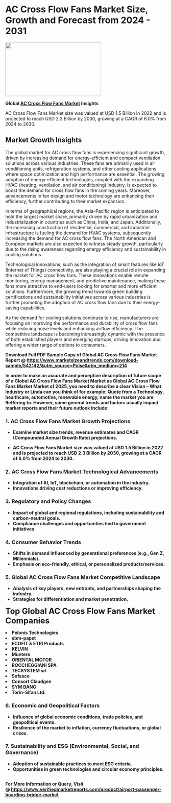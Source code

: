 <H1>AC Cross Flow Fans Market Size, Growth and Forecast from 2024 - 2031</H1><img class="aligncenter size-medium wp-image-584254" src="https://thirdeyenews.in/wp-content/uploads/2024/09/Global-Market-Research-300x168.jpeg" alt="" width="300" height="168" /><p><strong>Global&nbsp;<a href="https://www.marketsizeandtrends.com/download-sample/542142/&amp;utm_source=Pulse&amp;utm_medium=214">AC Cross Flow Fans Market</a> Insights</strong></p><p>AC Cross Flow Fans Market size was valued at USD 1.5 Billion in 2022 and is projected to reach USD 2.3 Billion by 2030, growing at a CAGR of 6.0% from 2024 to 2030.</p><p><h2>Market Growth Insights</h2> <p>The global market for AC cross flow fans is experiencing significant growth, driven by increasing demand for energy-efficient and compact ventilation solutions across various industries. These fans are primarily used in air conditioning units, refrigeration systems, and other cooling applications where space optimization and high performance are essential. The growing adoption of energy-efficient technologies, coupled with the expanding HVAC (heating, ventilation, and air conditioning) industry, is expected to boost the demand for cross flow fans in the coming years. Moreover, advancements in fan design and motor technology are enhancing their efficiency, further contributing to their market expansion.</p> <p><strong></strong></p> <p>In terms of geographical regions, the Asia-Pacific region is anticipated to hold the largest market share, primarily driven by rapid urbanization and industrialization in countries such as China, India, and Japan. Additionally, the increasing construction of residential, commercial, and industrial infrastructure is fueling the demand for HVAC systems, subsequently increasing the demand for AC cross flow fans. The North American and European markets are also expected to witness steady growth, particularly due to the rising awareness regarding energy efficiency and sustainability in cooling solutions.</p> <p>Technological innovations, such as the integration of smart features like IoT (Internet of Things) connectivity, are also playing a crucial role in expanding the market for AC cross flow fans. These innovations enable remote monitoring, energy management, and predictive maintenance, making these fans more attractive to end-users looking for smarter and more efficient solutions. Furthermore, the growing trend towards green building certifications and sustainability initiatives across various industries is further promoting the adoption of AC cross flow fans due to their energy-saving capabilities.</p> <p>As the demand for cooling solutions continues to rise, manufacturers are focusing on improving the performance and durability of cross flow fans while reducing noise levels and enhancing airflow efficiency. The competitive landscape is becoming increasingly dynamic with the presence of both established players and emerging startups, driving innovation and offering a wider range of options to consumers.</p> <p><strong></p><p><span class=""><strong>Download Full PDF Sample Copy of Global AC Cross Flow Fans Market Report</strong> @ <a href="https://www.marketsizeandtrends.com/download-sample/542142/&amp;utm_source=Pulse&amp;utm_medium=214" target="_blank">https://www.marketsizeandtrends.com/download-sample/542142/&amp;utm_source=Pulse&amp;utm_medium=214</a></span></p><p>In order to make an accurate and perceptive description of future scope of a Global&nbsp;AC Cross Flow Fans Market Market as Global&nbsp;AC Cross Flow Fans Market Market of 2025, you need to describe a clear Vision &ndash; What Industry or Linda can you think of for example: Quote from a Technology, healthcare, automotive, renewable energy, name the market you are Reffering to. However, some general trends and factors usually impact market reports and their future outlook include:</p><h3>1.&nbsp;<strong>AC Cross Flow Fans Market Growth Projections</strong></h3><ul><li>Examine market size trends, revenue estimates and CAGR (Compounded Annual Growth Rate) projections.</li><li><p>AC Cross Flow Fans Market size was valued at USD 1.5 Billion in 2022 and is projected to reach USD 2.3 Billion by 2030, growing at a CAGR of 6.0% from 2024 to 2030.</p></li></ul><h3>2.&nbsp;<strong>AC Cross Flow Fans Market Technological Advancements</strong></h3><ul><li>Integration of AI, IoT, blockchain, or automation in the industry.</li><li>Innovations driving cost reductions or improving efficiency.</li></ul><h3>3.&nbsp;<strong>Regulatory and Policy Changes</strong></h3><ul><li>Impact of global and regional regulations, including sustainability and carbon-neutral goals.</li><li>Compliance challenges and opportunities tied to government initiatives.</li></ul><h3>4.&nbsp;<strong>Consumer Behavior Trends</strong></h3><ul><li>Shifts in demand influenced by generational preferences (e.g., Gen Z, Millennials).</li><li>Emphasis on eco-friendly, ethical, or personalized products/services.</li></ul><h3>5.&nbsp;<strong>Global AC Cross Flow Fans Market Competitive Landscape</strong></h3><ul><li>Analysis of key players, new entrants, and partnerships shaping the industry.</li><li>Strategies for differentiation and market penetration.</li></ul><p data-pm-slice="1 1 []"><span style="color: inherit; font-family: inherit; font-size: 25px;">Top Global AC Cross Flow Fans Market Companies</span></p><div class="" data-test-id=""><p><li>Pelonis Technologies</li><li> ebm-papst</li><li> ECOFIT & ETRI Products</li><li> KELVIN</li><li> Munters</li><li> ORIENTAL MOTOR</li><li> ROCCHEGGIANI SPA</li><li> TECSYSTEM srl</li><li> Sofasco</li><li> Consort Claudgen</li><li> SYM BANG</li><li> Torin-Sifan Ltd.</li></p></div><h3>6.&nbsp;<strong>Economic and Geopolitical Factors</strong></h3><ul><li>Influence of global economic conditions, trade policies, and geopolitical events.</li><li>Resilience of the market to inflation, currency fluctuations, or global crises.</li></ul><h3>7.&nbsp;<strong>Sustainability and ESG (Environmental, Social, and Governance)</strong></h3><ul><li>Adoption of sustainable practices to meet ESG criteria.</li><li>Opportunities in green technologies and circular economy principles.</li></ul><h2><strong style="font-size: 14px;">For More Information or Query, Visit @&nbsp;</strong><a style="background-color: #ffffff; font-size: 14px;" href="https://www.marketsizeandtrends.com/report/ac-cross-flow-fans-market/" target="_blank">https://www.verifiedmarketreports.com/product/airport-passenger-boarding-bridge-market</a></h2>
